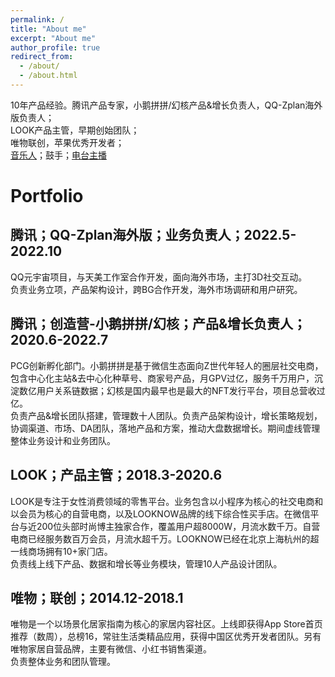 ```yaml
---
permalink: /
title: "About me"
excerpt: "About me"
author_profile: true
redirect_from: 
  - /about/
  - /about.html
---
```


10年产品经验。腾讯产品专家，小鹅拼拼/幻核产品&增长负责人，QQ-Zplan海外版负责人；<br> LOOK产品主管，早期创始团队；<br>唯物联创，苹果优秀开发者；<br>[音乐人](http://163cn.tv/9lZXi2 )；⿎⼿；[电台主播](https://www.xiaoyuzhoufm.com/podcast/5e8179dc418a84a046aeebf1)

Portfolio
======
腾讯；QQ-Zplan海外版；业务负责人；2022.5-2022.10
------
QQ元宇宙项目，与天美工作室合作开发，面向海外市场，主打3D社交互动。<br>
负责业务立项，产品架构设计，跨BG合作开发，海外市场调研和用户研究。

腾讯；创造营-小鹅拼拼/幻核；产品&增长负责人；2020.6-2022.7
------
PCG创新孵化部门。小鹅拼拼是基于微信生态面向Z世代年轻人的圈层社交电商，包含中心化主站&去中心化种草号、商家号产品，月GPV过亿，服务千万用户，沉淀数亿用户关系链数据；幻核是国内最早也是最大的NFT发行平台，项目总营收过亿。<br>
负责产品&增长团队搭建，管理数十人团队。负责产品架构设计，增长策略规划，协调渠道、市场、DA团队，落地产品和方案，推动大盘数据增长。期间虚线管理整体业务设计和业务团队。

LOOK；产品主管；2018.3-2020.6
------
LOOK是专注于⼥性消费领域的零售平台。业务包含以⼩程序为核⼼的社交电商和以会员为核⼼的⾃营电商，以及LOOKNOW品牌的线下综合性买手店。在微信平台与近200位头部时尚博主独家合作，覆盖⽤户超8000W，⽉流⽔数千万。⾃营电商已经服务数百万会员，⽉流⽔超千万。LOOKNOW已经在北京上海杭州的超⼀线商场拥有10+家⻔店。<br>
负责线上线下产品、数据和增⻓等业务模块，管理10⼈产品设计团队。

唯物；联创；2014.12-2018.1
------
唯物是⼀个以场景化居家指南为核⼼的家居内容社区。上线即获得App Store⾸⻚推荐（数周），总榜16，常驻⽣活类精品应⽤，获得中国区优秀开发者团队。另有唯物家居自营品牌，主要有微信、小红书销售渠道。<br>
负责整体业务和团队管理。
